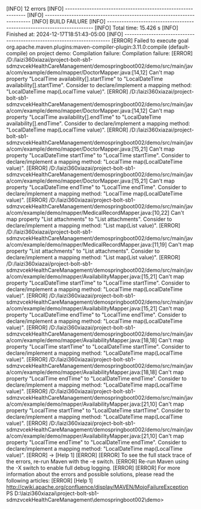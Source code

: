 [INFO] 12 errors
[INFO] -------------------------------------------------------------
[INFO] ------------------------------------------------------------------------
[INFO] BUILD FAILURE
[INFO] ------------------------------------------------------------------------
[INFO] Total time:  15.426 s
[INFO] Finished at: 2024-12-17T18:51:43-05:00
[INFO] ------------------------------------------------------------------------
[ERROR] Failed to execute goal org.apache.maven.plugins:maven-compiler-plugin:3.11.0:compile (default-compile) on project demo: Compilation failure: Compilation failure: 
[ERROR] /D:/laizi360xiazai/project-bolt-sb1-sdmzvcekHealthCareManagement/demospringboot002/demo/src/main/java/com/example/demo/mapper/DoctorMapper.java:[14,12] Can't map property "LocalTime availability[].startTime" to "LocalDateTime availability[].startTime". Consider to declare/implement a mapping method: "LocalDateTime map(LocalTime value)".
[ERROR] /D:/laizi360xiazai/project-bolt-sb1-sdmzvcekHealthCareManagement/demospringboot002/demo/src/main/java/com/example/demo/mapper/DoctorMapper.java:[14,12] Can't map property "LocalTime availability[].endTime" to "LocalDateTime availability[].endTime". Consider to declare/implement a mapping method: "LocalDateTime map(LocalTime value)".
[ERROR] /D:/laizi360xiazai/project-bolt-sb1-sdmzvcekHealthCareManagement/demospringboot002/demo/src/main/java/com/example/demo/mapper/DoctorMapper.java:[15,21] Can't map property "LocalDateTime startTime" to "LocalTime startTime". Consider to declare/implement a mapping method: "LocalTime map(LocalDateTime value)".
[ERROR] /D:/laizi360xiazai/project-bolt-sb1-sdmzvcekHealthCareManagement/demospringboot002/demo/src/main/java/com/example/demo/mapper/DoctorMapper.java:[15,21] Can't map property "LocalDateTime endTime" to "LocalTime endTime". Consider to declare/implement a mapping method: "LocalTime map(LocalDateTime value)".
[ERROR] /D:/laizi360xiazai/project-bolt-sb1-sdmzvcekHealthCareManagement/demospringboot002/demo/src/main/java/com/example/demo/mapper/MedicalRecordMapper.java:[10,22] Can't map property "List<Attachment> attachments" to "List<String> attachments". Consider to declare/implement a mapping method: "List<String> map(List<Attachment> value)".
[ERROR] /D:/laizi360xiazai/project-bolt-sb1-sdmzvcekHealthCareManagement/demospringboot002/demo/src/main/java/com/example/demo/mapper/MedicalRecordMapper.java:[11,19] Can't map property "List<String> attachments" to "List<Attachment> attachments". Consider to declare/implement a mapping method: "List<Attachment> map(List<String> value)".
[ERROR] /D:/laizi360xiazai/project-bolt-sb1-sdmzvcekHealthCareManagement/demospringboot002/demo/src/main/java/com/example/demo/mapper/AvailabilityMapper.java:[15,21] Can't map property "LocalDateTime startTime" to "LocalTime startTime". Consider to declare/implement a mapping method: "LocalTime map(LocalDateTime value)".
[ERROR] /D:/laizi360xiazai/project-bolt-sb1-sdmzvcekHealthCareManagement/demospringboot002/demo/src/main/java/com/example/demo/mapper/AvailabilityMapper.java:[15,21] Can't map property "LocalDateTime endTime" to "LocalTime endTime". Consider to declare/implement a mapping method: "LocalTime map(LocalDateTime value)".
[ERROR] /D:/laizi360xiazai/project-bolt-sb1-sdmzvcekHealthCareManagement/demospringboot002/demo/src/main/java/com/example/demo/mapper/AvailabilityMapper.java:[18,18] Can't map property "LocalTime startTime" to "LocalDateTime startTime". Consider to declare/implement a mapping method: "LocalDateTime map(LocalTime value)".
[ERROR] /D:/laizi360xiazai/project-bolt-sb1-sdmzvcekHealthCareManagement/demospringboot002/demo/src/main/java/com/example/demo/mapper/AvailabilityMapper.java:[18,18] Can't map property "LocalTime endTime" to "LocalDateTime endTime". Consider to declare/implement a mapping method: "LocalDateTime map(LocalTime value)".
[ERROR] /D:/laizi360xiazai/project-bolt-sb1-sdmzvcekHealthCareManagement/demospringboot002/demo/src/main/java/com/example/demo/mapper/AvailabilityMapper.java:[21,10] Can't map property "LocalTime startTime" to "LocalDateTime startTime". Consider to declare/implement a mapping method: "LocalDateTime map(LocalTime value)".
[ERROR] /D:/laizi360xiazai/project-bolt-sb1-sdmzvcekHealthCareManagement/demospringboot002/demo/src/main/java/com/example/demo/mapper/AvailabilityMapper.java:[21,10] Can't map property "LocalTime endTime" to "LocalDateTime endTime". Consider to declare/implement a mapping method: "LocalDateTime map(LocalTime value)".
[ERROR] -> [Help 1]
[ERROR]
[ERROR] To see the full stack trace of the errors, re-run Maven with the -e switch.
[ERROR] Re-run Maven using the -X switch to enable full debug logging.
[ERROR] 
[ERROR] For more information about the errors and possible solutions, please read the following articles:
[ERROR] [Help 1] http://cwiki.apache.org/confluence/display/MAVEN/MojoFailureException
PS D:\laizi360xiazai\project-bolt-sb1-sdmzvcekHealthCareManagement\demospringboot002\demo> 